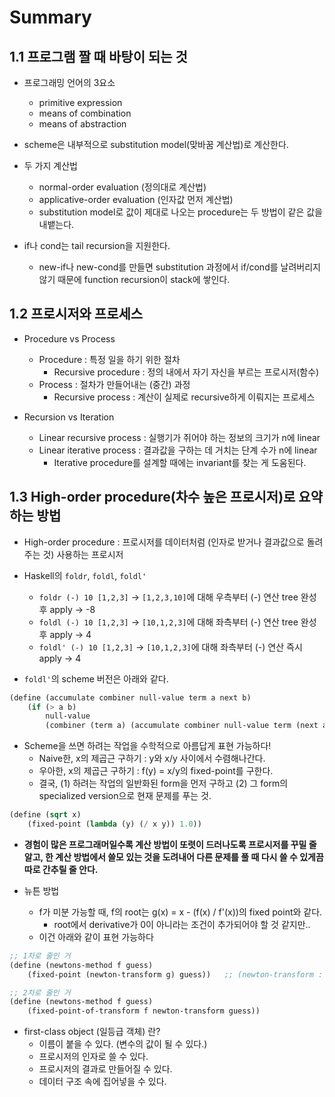 # Summary

## 1.1 프로그램 짤 때 바탕이 되는 것

- 프로그래밍 언어의 3요소
  - primitive expression
  - means of combination
  - means of abstraction

- scheme은 내부적으로 substitution model(맞바꿈 계산법)로 계산한다.

- 두 가지 계산법
  - normal-order evaluation (정의대로 계산법)
  - applicative-order evaluation (인자값 먼저 계산법)
  - substitution model로 값이 제대로 나오는 procedure는 두 방법이 같은 값을 내뱉는다.

- if나 cond는 tail recursion을 지원한다.
  - new-if나 new-cond를 만들면 substitution 과정에서 if/cond를 날려버리지 않기 때문에 function recursion이 stack에 쌓인다.

## 1.2 프로시저와 프로세스

- Procedure vs Process
  - Procedure : 특정 일을 하기 위한 절차
    - Recursive procedure : 정의 내에서 자기 자신을 부르는 프로시저(함수)
  - Process : 절차가 만들어내는 (중간) 과정
    - Recursive process : 계산이 실제로 recursive하게 이뤄지는 프로세스

- Recursion vs Iteration
  - Linear recursive process : 실행기가 쥐어야 하는 정보의 크기가 n에 linear
  - Linear iterative process : 결과값을 구하는 데 거치는 단계 수가 n에 linear
    - Iterative procedure를 설계할 때에는 invariant를 찾는 게 도움된다.

## 1.3 High-order procedure(차수 높은 프로시저)로 요약하는 방법

- High-order procedure : 프로시저를 데이터처럼 (인자로 받거나 결과값으로 돌려주는 것) 사용하는 프로시저

- Haskell의 `foldr`, `foldl`, `foldl'`
  - `foldr (-) 10 [1,2,3]` -> `[1,2,3,10]`에 대해 우측부터 (-) 연산 tree 완성 후 apply -> -8
  - `foldl (-) 10 [1,2,3]` -> `[10,1,2,3]`에 대해 좌측부터 (-) 연산 tree 완성 후 apply -> 4
  - `foldl' (-) 10 [1,2,3]` -> `[10,1,2,3]`에 대해 좌측부터 (-) 연산 즉시 apply -> 4

- `foldl'`의 scheme 버전은 아래와 같다.
```scheme
(define (accumulate combiner null-value term a next b)
    (if (> a b)
        null-value
        (combiner (term a) (accumulate combiner null-value term (next a) next b))))
```

- Scheme을 쓰면 하려는 작업을 수학적으로 아름답게 표현 가능하다!
  - Naive한, x의 제곱근 구하기 : y와 x/y 사이에서 수렴해나간다.
  - 우아한, x의 제곱근 구하기 : f(y) = x/y의 fixed-point를 구한다.
  - 결국, (1) 하려는 작업의 일반화된 form을 먼저 구하고 (2) 그 form의 specialized version으로 현재 문제를 푸는 것.
```scheme
(define (sqrt x)
    (fixed-point (lambda (y) (/ x y)) 1.0))
```

- **경험이 많은 프로그래머일수록 계산 방법이 또렷이 드러나도록 프로시저를 꾸밀 줄 알고, 한 계산 방법에서 쓸모 있는 것을 도려내어 다른 문제를 풀 때 다시 쓸 수 있게끔 따로 간추릴 줄 안다.**

- 뉴튼 방법
  - f가 미분 가능할 때, f의 root는 g(x) = x - (f(x) / f'(x))의 fixed point와 같다.
    - root에서 derivative가 0이 아니라는 조건이 추가되어야 할 것 같지만..
  - 이건 아래와 같이 표현 가능하다
```scheme
;; 1차로 줄인 거
(define (newtons-method f guess)
    (fixed-point (newton-transform g) guess))   ;; (newton-transform : f |-> g)

;; 2차로 줄인 거
(define (newtons-method f guess)
    (fixed-point-of-transform f newton-transform guess))
```

- first-class object (일등급 객체) 란?
  - 이름이 붙을 수 있다. (변수의 값이 될 수 있다.)
  - 프로시저의 인자로 쓸 수 있다.
  - 프로시저의 결과로 만들어질 수 있다.
  - 데이터 구조 속에 집어넣을 수 있다.
